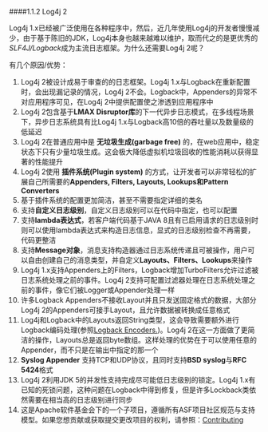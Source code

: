 ####1.1.2 Log4j 2

Log4j 1.x已经被广泛使用在各种程序中，然后，近几年使用Log4j的开发者慢慢减少，由于基于陈旧的JDK，Log4j本身也越来越难以维护，取而代之的是更优秀的*SLF4J/Logback*成为主流日志框架。为什么还需要Log4j 2呢？

有几个原因/优势：

 1. Log4j 2被设计成易于审查的的日志框架。Log4j 1.x与Logback在重新配置时，会出现漏记录的情况，Log4j 2不会。Logback中，Appenders的异常不对应用程序可见，在Log4j 2中提供配置使之渗透到应用程序中
 2. Log4j 2包含基于**LMAX Disruptor库**的下一代异步日志模式，在多线程场景下，异步日志系统具有比Log4j 1.x与Logback高10倍的吞吐量以及数量级的低延迟
 3. Log4j 2在普通应用中是 **无垃圾生成(garbage free)** 的，在web应用中，稳定状态下只有少量垃圾生成。这会极大降低虚拟机垃圾回收的性能消耗以获得显著的性能提升
 4. Log4j 2使用 **插件系统(Plugin system)** 的方式，让开发者可以非常轻松的扩展自己所需要的**Appenders, Filters, Layouts, Lookups和Pattern Converters**
 5. 基于插件系统的配置更加简洁，甚至不需要指定详细的类名
 6. 支持**自定义日志级别**，自定义日志级别可以在代码中指定，也可以配置
 7. 支持**lambda表达式**，若客户端代码基于JAVA 8且有已启用请求的日志级别时则可以使用lambda表达式来构造日志信息，显式的日志级别检查不再需要，代码更整洁
 8. 支持**Message对象**，消息支持构造器通过日志系统传递且可被操作，用户可以自由创建自己的消息类型，并自定义**Layouts、Filters、Lookups**来操作
 9. Log4j 1.x支持Appenders上的Filters，Logback增加TurboFilters允许过滤被日志系统处理之前的事件。Log4j 2支持可配置过滤器处理在日志系统处理之前的事件，像它们被Logger或Appender处理一样
 10. 许多Logback Appenders不接收Layout并且只发送固定格式的数据，大部分Log4j 2的Appenders可接手Layout，且允许数据被转换成任意格式
 11. Log4j和Logback中的Layouts返回String类型，这会导致需要额外进行Logback编码处理(参照[Logback Encoders.](http://logback.qos.ch/manual/encoders.html))。Log4j 2在这一方面做了更简洁的操作，Layouts总是返回byte数组。这样处理的优势在于可以使用任意的Appender，而不只是在输出中指定的那一个
 12. **Syslog Appender** 支持TCP和UDP协议，且同时支持**BSD syslog**与**RFC 5424**格式
 13. Log4j 2利用JDK 5的并发性支持完成尽可能低日志级别的锁定。Log4j 1.x有已知的死锁问题，这种问题在Logback中得到修复，但是许多Lockback类依然需要在相当高的日志级别进行同步
 14. 这是Apache软件基金会下的一个子项目，遵循所有ASF项目社区规范与支持模型。如果您想贡献或获取提交更改项目的权利，请参照：[Contributing](http://jakarta.apache.org/site/contributing.html)